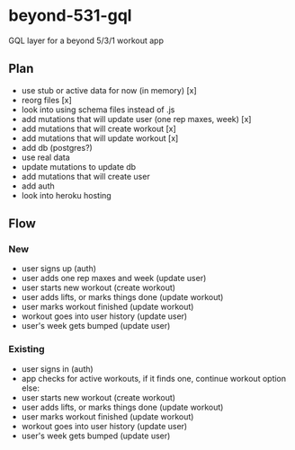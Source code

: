 # beyond-531-gql

GQL layer for a beyond 5/3/1 workout app

## Plan

- use stub or active data for now (in memory) [x]
- reorg files [x]
- look into using schema files instead of .js
- add mutations that will update user (one rep maxes, week) [x]
- add mutations that will create workout [x]
- add mutations that will update workout [x]
- add db (postgres?)
- use real data
- update mutations to update db
- add mutations that will create user
- add auth
- look into heroku hosting

## Flow

### New

- user signs up (auth)
- user adds one rep maxes and week (update user)
- user starts new workout (create workout)
- user adds lifts, or marks things done (update workout)
- user marks workout finished (update workout)
- workout goes into user history (update user)
- user's week gets bumped (update user)

### Existing

- user signs in (auth)
- app checks for active workouts, if it finds one, continue workout option else:
- user starts new workout (create workout)
- user adds lifts, or marks things done (update workout)
- user marks workout finished (update workout)
- workout goes into user history (update user)
- user's week gets bumped (update user)
